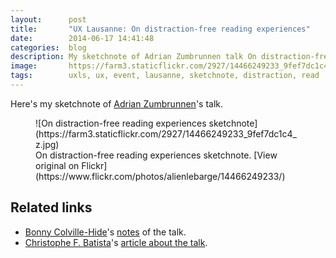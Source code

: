 ```yaml
---
layout:      post
title:       "UX Lausanne: On distraction-free reading experiences"
date:        2014-06-17 14:41:48
categories:  blog
description: My sketchnote of Adrian Zumbrunnen talk On distraction-free reading experiences
image:       https://farm3.staticflickr.com/2927/14466249233_9fef7dc1c4_z.jpg
tags:        uxls, ux, event, lausanne, sketchnote, distraction, read
---
```


Here's my sketchnote of [Adrian Zumbrunnen](https://twitter.com/webchaeschtli)'s talk.

<figure>
![On distraction-free reading experiences sketchnote](https://farm3.staticflickr.com/2927/14466249233_9fef7dc1c4_z.jpg)
  <figcaption>On distraction-free reading experiences sketchnote. [View original on Flickr](https://www.flickr.com/photos/alienlebarge/14466249233/)</figcaption>
</figure>

## Related links

- [Bonny Colville-Hide](https://twitter.com/almostexact)'s [notes](http://rockpooldigitalux.tumblr.com/post/86890042606/on-distraction-free-reading-experiences-adrian) of the talk.
- [Christophe F. Batista](https://twitter.com/obzilo)'s [article about the talk](http://enigmaprod.ch/good-to-know/on-distraction-free-reading-experiences/).
